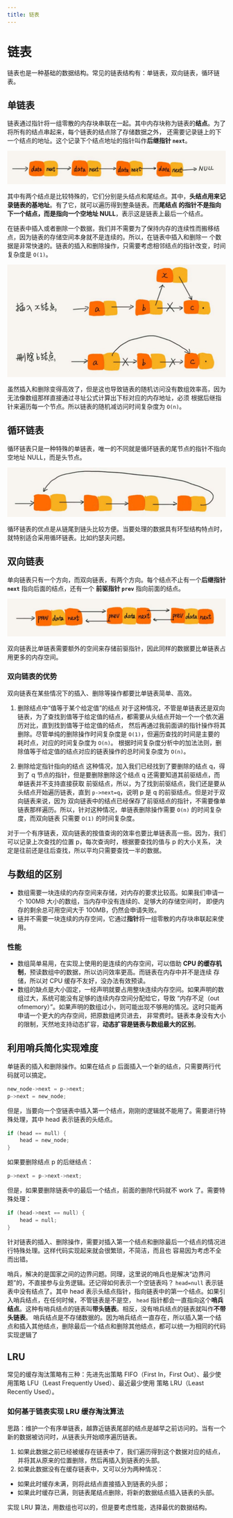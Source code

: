 ```yaml
---
title: 链表
---
```


# 链表
链表也是一种基础的数据结构。常见的链表结构有：单链表，双向链表，循环链表。

## 单链表
链表通过指针将一组零散的内存块串联在一起。其中内存块称为链表的**结点**。为了将所有的结点串起来，每个链表的结点除了存储数据之外，
还需要记录链上的下一个结点的地址。这个记录下个结点地址的指针叫作**后继指针 `next`**。

![single_link_list](../../images/single_link_list.jpg)

其中有两个结点是比较特殊的，它们分别是头结点和尾结点。其中，**头结点用来记录链表的基地址**。有了它，就可以遍历得到整条链表。而**尾结点
的指针不是指向下一个结点，而是指向一个空地址 NULL**，表示这是链表上最后一个结点。

在链表中插入或者删除一个数据，我们并不需要为了保持内存的连续性而搬移结点，因为链表的存储空间本身就不是连续的。所以，在链表中插入和删除一
个数据是非常快速的。链表的插入和删除操作，只需要考虑相邻结点的指针改变，时间复杂度是 `O(1)`。

![insert_delete_link_list](../../images/insert_delete_link_list.jpg)

虽然插入和删除变得高效了，但是这也导致链表的随机访问没有数组效率高，因为无法像数组那样直接通过寻址公式计算出下标对应的内存地址，必须
根据后继指针来遍历每一个节点。所以链表的随机减访问时间复杂度为 `O(n)`。

## 循环链表
循环链表只是一种特殊的单链表，唯一的不同就是循环链表的尾节点的指针不指向空地址 NULL，而是头节点。

![ring](../../images/ring.jpg)

循环链表的优点是从链尾到链头比较方便。当要处理的数据具有环型结构特点时，就特别适合采用循环链表。比如约瑟夫问题。

## 双向链表
单向链表只有一个方向，而双向链表，有两个方向。每个结点不止有一个**后继指针 `next`** 指向后面的结点，还有一个
**前驱指针 `prev`** 指向前面的结点。

![double_link_list](../../images/double_link_list.jpg)

双向链表比单链表需要额外的空间来存储前驱指针，因此同样的数据要比单链表占用更多的内存空间。

### 双向链表的优势
双向链表在某些情况下的插入、删除等操作都要比单链表简单、高效。
1. 删除结点中“值等于某个给定值”的结点
对于这种情况，不管是单链表还是双向链表，为了查找到值等于给定值的结点，都需要从头结点开始一个一个依次遍历对比，直到找到值等于给定值的结点，
然后再通过我前面讲的指针操作将其删除。尽管单纯的删除操作时间复杂度是 `O(1)`，但遍历查找的时间是主要的耗时点，对应的时间复杂度为 `O(n)`。
根据时间复杂度分析中的加法法则，删除值等于给定值的结点对应的链表操作的总时间复杂度为 `O(n)`。

2. 删除给定指针指向的结点
这种情况，加入我们已经找到了要删除的结点 q，得到了 q 节点的指针，但是要删除删除这个结点 q 还需要知道其前驱结点，而单链表并不支持直接获取
前驱结点，所以，为了找到前驱结点，我们还是要从头结点开始遍历链表，直到 `p->next=q`，说明 p 是 q 的前驱结点。但是对于双向链表来说，因为
双向链表中的结点已经保存了前驱结点的指针，不需要像单链表那样遍历。所以，针对这种情况，单链表删除操作需要 `O(n)` 的时间复杂度，而双向链表
只需要 `O(1)` 的时间复杂度。

对于一个有序链表，双向链表的按值查询的效率也要比单链表高一些。因为，我们可以记录上次查找的位置 p，每次查询时，根据要查找的值与 p 的大小关系，
决定是往前还是往后查找，所以平均只需要查找一半的数据。

## 与数组的区别
- 数组需要一块连续的内存空间来存储，对内存的要求比较高。如果我们申请一个 100MB 大小的数组，当内存中没有连续的、足够大的存储空间时，
即便内存的剩余总可用空间大于 100MB，仍然会申请失败。
- 链并不需要一块连续的内存空间，它通过**指针**将一组零散的内存块串联起来使用。

### 性能
- 数组简单易用，在实现上使用的是连续的内存空间，可以借助 **CPU 的缓存机制**，预读数组中的数据，所以访问效率更高。而链表在内存中并不是连续
存储，所以对 CPU 缓存不友好，没办法有效预读。
- 数组的缺点是大小固定，一经声明就要占用整块连续内存空间。如果声明的数组过大，系统可能没有足够的连续内存空间分配给它，导致
“内存不足（out ofmemory）”。如果声明的数组过小，则可能出现不够用的情况。这时只能再申请一个更大的内存空间，把原数组拷贝进去，
非常费时。链表本身没有大小的限制，天然地支持动态扩容，**动态扩容是链表与数组最大的区别**。

## 利用哨兵简化实现难度

单链表的插入和删除操作。如果在结点 p 后面插入一个新的结点，只需要两行代码就可以搞定。
```c
new_node->next = p->next;
p->next = new_node;
```
但是，当要向一个空链表中插入第一个结点，刚刚的逻辑就不能用了。需要进行特殊处理，其中 head 表示链表的头结点。
```c
if (head == null) {
    head = new_node;
}
```

如果要删除结点 p 的后继结点：
```c
p->next = p->next->next;
```
但是，如果要删除链表中的最后一个结点，前面的删除代码就不 work 了。需要特殊处理：
```c
if (head->next == null) {
    head = null;
}
```
针对链表的插入、删除操作，需要对插入第一个结点和删除最后一个结点的情况进行特殊处理。这样代码实现起来就会很繁琐，不简洁，而且也
容易因为考虑不全而出错。

哨兵，解决的是国家之间的边界问题。同理，这里说的哨兵也是解决“边界问题”的，不直接参与业务逻辑。还记得如何表示一个空链表吗？
`head=null` 表示链表中没有结点了。其中 head 表示头结点指针，指向链表中的第一个结点。如果引入哨兵结点，在任何时候，不管链表是不是空，
`head` 指针都会一直指向这个**哨兵结点**。这种有哨兵结点的链表叫**带头链表**。相反，没有哨兵结点的链表就叫作**不带头链表**。
哨兵结点是不存储数据的。因为哨兵结点一直存在，所以插入第一个结点和插入其他结点，删除最后一个结点和删除其他结点，都可以统一为相同的代码
实现逻辑了

## LRU
常见的缓存淘汰策略有三种：先进先出策略 FIFO（First In，First Out）、最少使用策略 LFU（Least Frequently Used）、最近最少使用
策略 LRU（Least Recently Used）。

### 如何基于链表实现 LRU 缓存淘汰算法
思路：维护一个有序单链表，越靠近链表尾部的结点是越早之前访问的。当有一个新的数据被访问时，从链表头开始顺序遍历链表。
1. 如果此数据之前已经被缓存在链表中了，我们遍历得到这个数据对应的结点，并将其从原来的位置删除，然后再插入到链表的头部。
2. 如果此数据没有在缓存链表中，又可以分为两种情况：
  - 如果此时缓存未满，则将此结点直接插入到链表的头部；
  - 如果此时缓存已满，则链表尾结点删除，将新的数据结点插入链表的头部。
  
实现 LRU 算法，用数组也可以的，但是要考虑性能，选择最优的数据结构。


